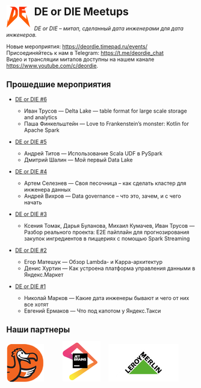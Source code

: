 # <img src="images/logo.png" width="64" style="float: left; margin-right: 10px;"> DE or DIE Meetups

_DE or DIE – митап, сделанный дата инженерами для дата инженеров._

Новые мероприятия: <https://deordie.timepad.ru/events/>  
Присоединяйтесь к нам в Telegram: <https://t.me/deordie_chat>  
Видео и трансляции митапов доступны на нашем канале <https://www.youtube.com/c/deordie>.

## Прошедшие мероприятия

- [DE or DIE #6](meetups/06)  
  - Иван Трусов — Delta Lake — table format for large scale storage and analytics
  - Паша Финкельштейн — Love to Frankenstein’s monster: Kotlin for Apache Spark

- [DE or DIE #5](meetups/05)  
  - Андрей Титов — Использование Scala UDF в PySpark
  - Дмитрий Шалин — Мой первый Data Lake

- [DE or DIE #4](meetups/04)  
  - Артем Селезнев — Своя песочница – как сделать кластер для инженера данных
  - Андрей Вихров — Data governance – что это, зачем, и с чего начать

- [DE or DIE #3](meetups/03)  
  - Ксения Томак, Дарья Буланова, Михаил Кумачев, Иван Трусов — Разбор реального проекта: E2E пайплайн для прогнозирования закупок ингредиентов в пиццериях c помощью Spark Streaming

- [DE or DIE #2](meetups/02)  
  - Егор Матешук — Обзор Lambda- и Kappa-архитектур
  - Денис Хуртин — Как устроена платформа управления данными в Яндекс.Маркет

- [DE or DIE #1](meetups/01)  
  - Николай Марков — Какие дата инженеры бывают и чего от них все хотят
  - Евгений Ермаков — Что под капотом у Яндекс.Такси

## Наши партнеры

[![dp_logo]][dp_link]
&emsp;&emsp;&emsp;
[![jb_logo]][jb_link]
&emsp;
[![lm_logo]][lm_link]

[dp_link]: https://dodopizza.dev/ "Dodo Pizza Engineering"
[dp_logo]: images/dodopizza_partner.png "Dodo Pizza Engineering"
[jb_link]: https://www.jetbrains.com/ "JetBrains"
[jb_logo]: images/jetbrains_partner.png "JetBrains"
[lm_link]: https://tech.leroymerlin.ru/ "Leroy Merlin"
[lm_logo]: images/leroy_merlin_partner.png "Leroy Merlin"
